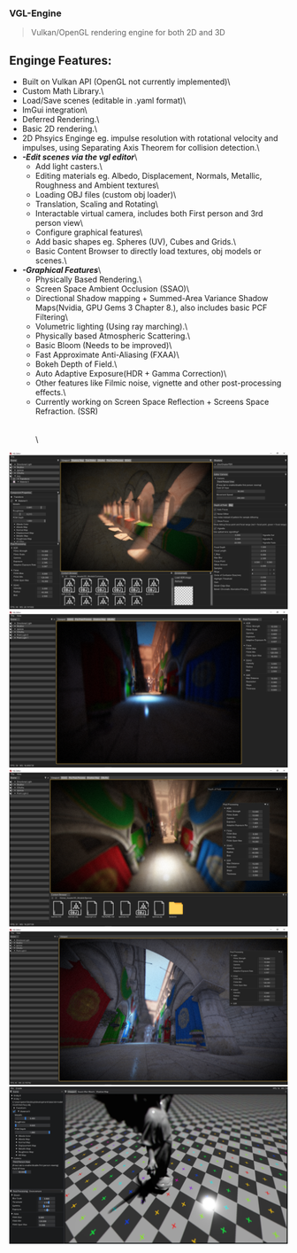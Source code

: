 ### __VGL-Engine__
> Vulkan/OpenGL rendering engine for both 2D and 3D

## __Enginge Features:__
- Built on Vulkan API (OpenGL not currently implemented)\
- Custom Math Library.\
- Load/Save scenes (editable in .yaml format)\
- ImGui integration\
- Deferred Rendering.\
- Basic 2D rendering.\
- 2D Phsyics Enginge eg. impulse resolution with rotational velocity and impulses, using Separating Axis Theorem for collision detection.\
- ___-Edit scenes via the vgl editor___\
  - Add light casters.\
  - Editing materials eg. Albedo, Displacement, Normals, Metallic, Roughness and Ambient textures\
  - Loading OBJ files (custom obj loader)\
  - Translation, Scaling and Rotating\
  - Interactable virtual camera, includes both First person and 3rd person view\
  - Configure graphical features\
  - Add basic shapes eg. Spheres (UV), Cubes and Grids.\
  - Basic Content Browser to directly load textures, obj models or scenes.\
- ___-Graphical Features___\
  - Physically Based Rendering.\
  - Screen Space Ambient Occlusion (SSAO)\
  - Directional Shadow mapping + Summed-Area Variance Shadow Maps(Nvidia, GPU Gems 3 Chapter 8.), also includes basic PCF Filtering\
  - Volumetric lighting (Using ray marching).\
  - Physically based Atmospheric Scattering.\
  - Basic Bloom (Needs to be improved)\
  - Fast Approximate Anti-Aliasing (FXAA)\
  - Bokeh Depth of Field.\
  - Auto Adaptive Exposure(HDR + Gamma Correction)\
  - Other features like Filmic noise, vignette and other post-processing effects.\
  - Currently working on Screen Space Reflection + Screens Space Refraction. (SSR)\
\
\
\

![Alt text](https://github.com/PeterVondra/VGL/blob/main/images/Screenshot%20(174).png?raw=true)
![Alt text](https://github.com/PeterVondra/VGL/blob/main/images/Screenshot%20(179).png?raw=true)
![Alt text](https://github.com/PeterVondra/VGL/blob/main/images/Screenshot%20(183).png?raw=true)
![Alt text](https://github.com/PeterVondra/VGL/blob/main/images/Screenshot%20(185).png?raw=true)
![Alt text](https://github.com/PeterVondra/VGL/blob/main/images/Screenshot%20(84).png?raw=true)
